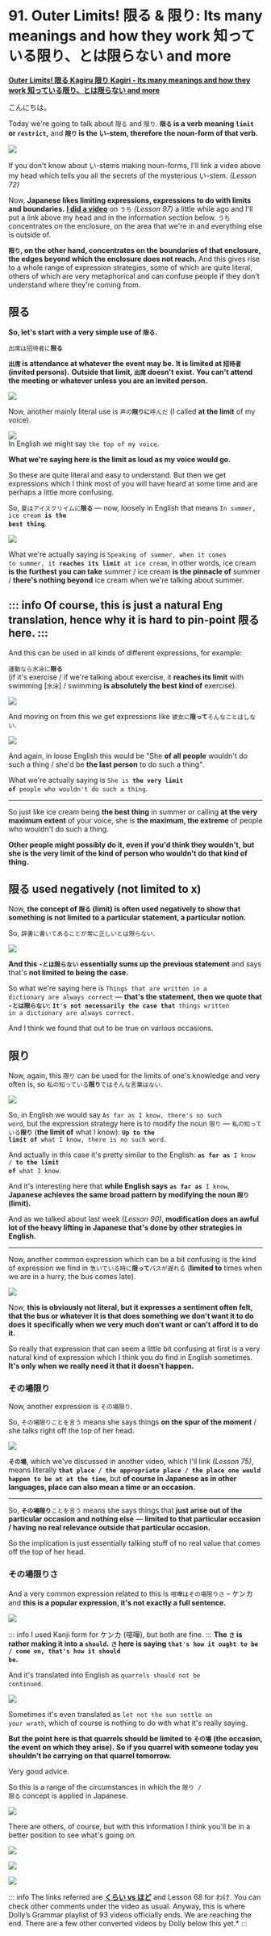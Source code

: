# **91. Outer Limits! 限る & 限り: Its many meanings and how they work 知っている限り、とは限らない and more**

[**Outer Limits! 限る Kagiru 限り Kagiri - Its many meanings and how they work 知っている限り、とは限らない and more**](https://www.youtube.com/watch?v=jWCLPJwZS5E&list=PLg9uYxuZf8x_A-vcqqyOFZu06WlhnypWj&index=96&ab_channel=OrganicJapanesewithCureDolly)

こんにちは。

Today we're going to talk about <code>限る</code> and <code>限り</code>. **<code>限る</code> is a verb meaning <code>limit</code> or <code>restrict</code>,** and **<code>限り</code> is the い-stem, therefore the noun-form of that verb.**

![](../media/image270.webp)

If you don't know about い-stems making noun-forms, I'll link a video above my head which tells you all the secrets of the mysterious い-stem.
*(Lesson 72)*

Now, **Japanese likes limiting expressions, expressions to do with limits and boundaries.** [**I did a video**](https://www.youtube.com/watch?v=56sy0qfY0Js) on <code>うち</code> *(Lesson 97)* a little while ago and I'll put a link above my head and in the information section below. <code>うち</code> concentrates on the enclosure, on the area that we're in and everything else is outside of.

**<code>限り</code>, on the other hand, concentrates on the boundaries of that enclosure,** **the edges beyond which the enclosure does not reach.** And this gives rise to a whole range of expression strategies, some of which are quite literal, others of which are very metaphorical and can confuse people if they don't understand where they're coming from.

## 限る

**So, let's start with a very simple use of <code>限る</code>.**

<code>出席は招待者に**限る**</code>

**<code>出席</code> is attendance at whatever the event may be.** **It is limited at <code>招待者</code> (invited persons).** **Outside that limit, <code>出席</code> doesn't exist.** **You can't attend the meeting or whatever unless you are an invited person.**

![](../media/image561.webp)

Now, another mainly literal use is <code>声の**限りに**呼んだ</code> (I called **at the limit** of my voice).

![](../media/image977.webp)  
In English we might say <code>the top of my voice</code>.

**What we're saying here is the limit as loud as my voice would go.**

So these are quite literal and easy to understand. But then we get expressions which I think most of you will have heard at some time and are perhaps a little more confusing.

So, <code>夏はアイスクリイムに**限る**</code> — now, loosely in English that means <code>In summer, ice cream **is the best thing**</code>.

![](../media/image960.webp)

What we're actually saying is <code>Speaking of summer, when it comes to summer, it **reaches its limit** at ice cream</code>, in other words, ice cream **is the furthest you can take** summer / ice cream **is the pinnacle of** summer / **there's nothing beyond** ice cream when we're talking about summer.

::: info
Of course, this is just a natural Eng translation, hence why it is hard to pin-point 限る here.
:::
---

And this can be used in all kinds of different expressions, for example:

<code>運動なら水泳に**限る**</code>  
(if it's exercise / if we're talking about exercise, it **reaches its limit** with swimming \[<code>水泳</code>\] / swimming **is absolutely the best kind of** exercise).

![](../media/image310.webp)

And moving on from this we get expressions like <code>彼女に**限って**そんなことはしない</code>.

![](../media/image465.webp)

And again, in loose English this would be "She **of all people** wouldn't do such a thing / she'd be **the last person** to do such a thing".

What we're actually saying is <code>She is **the very limit of** people who wouldn't do such a thing</code>.

---

So just like ice cream being **the best thing** in summer or calling **at the very maximum extent** of your voice, she is **the maximum, the extreme** of people who wouldn't do such a thing.

**Other people might possibly do it, even if you'd think they wouldn't,** **but she is the very limit of the kind of person who wouldn't do that kind of thing.**

## 限る used negatively (not limited to x)

Now, **the concept of <code>限る</code> (limit) is often used negatively to show that** **something is not limited to a particular statement, a particular notion.**

So, <code>辞書に書いてあることが常に正しいとは限らない</code>.

![](../media/image406.webp)

**And this <code>-とは限らない</code> essentially sums up the previous statement** and says that's **not limited to being the case.**

So what we're saying here is <code>Things that are written in a dictionary are always correct</code> — **that's the statement, then we quote that <code>-とは限らない</code>:** <code>**It's not necessarily the case that** things written in a dictionary are always correct.</code>

And I think we found that out to be true on various occasions.

## 限り

Now, again, this <code>限り</code> can be used for the limits of one's knowledge and very often is, so <code>私の知っている**限り**ではそんな言葉はない</code>.

![](../media/image41.webp)

So, in English we would say <code>As far as I know, there's no such word</code>, but the expression strategy here is to modify the noun <code>限り</code> — <code>私の知っている**限り**</code> (**the limit of** what I know): <code>**Up to the limit of** what I know, there is no such word.</code>

And actually in this case it's pretty similar to the English: <code>**as far as** I know / **to the limit of** what I know</code>.

And it's interesting here that **while English says** <code>**as far as** I know</code>, **Japanese achieves the same broad pattern by modifying the noun <code>限り</code> (limit).**

And as we talked about last week *(Lesson 90)*, **modification does an awful lot of the heavy lifting in Japanese** **that's done by other strategies in English.**

---

Now, another common expression which can be a bit confusing is the kind of expression we find in <code>急いでいる時に**限って**バスが遅れる</code> (**limited to** times when we are in a hurry, the bus comes late).

![](../media/image392.webp)

Now, **this is obviously not literal, but it expresses a sentiment often felt,** **that the bus or whatever it is that does something we don't want it to do does it** **specifically when we very much don't want or can't afford it to do it.**

So really that expression that can seem a little bit confusing at first is a very natural kind of expression which I think you do find in English sometimes. **It's only when we really need it that it doesn't happen.**

### その場限り

Now, another expression is <code>その場限り</code>.

So, <code>その場限りことを言う</code> means she says things **on the spur of the moment** / she talks right off the top of her head.

![](../media/image53.webp)

**<code>その場</code>**, which we've discussed in another video, which I'll link *(Lesson 75)*, means literally **<code>that place / the appropriate place / the place one would happen to be at at the time</code>**, but **of course in Japanese as in other languages, place can also mean a time or an occasion.**

---

So, <code>**その場限り**ことを言う</code> means she says things that **just arise out of the particular occasion and nothing else** — **limited to that particular occasion / having no real relevance outside that particular occasion.**

So the implication is just essentially talking stuff of no real value that comes off the top of her head.

### その場限りさ

And a very common expression related to this is <code>喧嘩はその場限りさ</code> – ケンカ and **this is a popular expression, it's not exactly a full sentence.**

![](../media/image1025.webp)

::: info
I used Kanji form for ケンカ (喧嘩), but both are fine.
:::
**The <code>さ</code> is rather making it into a <code>should</code>.** **<code>さ</code> here is saying <code>that's how it ought to be / come on, that's how it should be</code>.**

And it's translated into English as <code>quarrels should not be continued</code>.

![](../media/image597.webp)

Sometimes it's even translated as <code>let not the sun settle on your wrath</code>, which of course is nothing to do with what it's really saying.

**But the point here is that quarrels should be limited to <code>その場</code>** **(the occasion, the event on which they arise).** **So if you quarrel with someone today you shouldn't be carrying on that quarrel tomorrow.**

Very good advice.

So this is a range of the circumstances in which the <code>限り / 限る</code> concept is applied in Japanese.

![](../media/image482.webp)

There are others, of course, but with this information I think you'll be in a better position to see what's going on.

![](../media/image1091.webp)

![](../media/image855.webp)

![](../media/image879.webp)

::: info
The links referred are [**くらい vs ほど**](https://www.youtube.com/watch?v=6PEQTcDnbBk&ab_channel=OrganicJapanesewithCureDolly) and Lesson 68 for わけ. You can check other comments under the video as usual.
Anyway, this is where Dolly’s Grammar playlist of 93 videos officially ends. We are reaching the end. There are a few other converted videos by Dolly below this yet.*
:::
